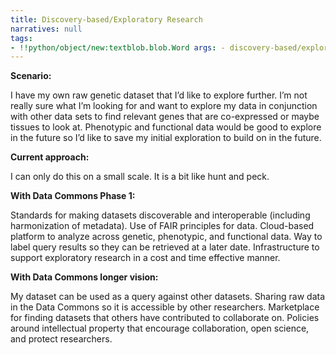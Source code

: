 ```yaml
---
title: Discovery-based/Exploratory Research
narratives: null
tags:
- !!python/object/new:textblob.blob.Word args: - discovery-based/exploratory state:   string: discovery-based/exploratory   pos_tag: null
---
```

**Scenario:**

I have my own raw genetic dataset that I’d like to explore
further. I’m not really sure what I’m looking for and want to explore
my data in conjunction with other data sets to find relevant genes
that are co-expressed or maybe tissues to look at. Phenotypic and
functional data would be good to explore in the future so I’d like to
save my initial exploration to build on in the future.

**Current approach:**

I can only do this on a small scale. It is a bit like hunt and peck.

**With Data Commons Phase 1:**

Standards for making datasets discoverable and interoperable
(including harmonization of metadata). Use of FAIR principles for
data. Cloud-based platform to analyze across genetic, phenotypic, and
functional data. Way to label query results so they can be retrieved
at a later date. Infrastructure to support exploratory research in a
cost and time effective manner.

**With Data Commons longer vision:**

My dataset can be used as a query against other datasets. Sharing raw
data in the Data Commons so it is accessible by other
researchers. Marketplace for finding datasets that others have
contributed to collaborate on. Policies around intellectual property
that encourage collaboration, open science, and protect researchers.